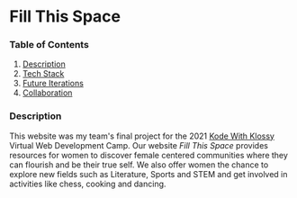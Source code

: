 # Fill This Space

### Table of Contents
1. [Description](#Description)
2. [Tech Stack](#TechStack)
3. [Future Iterations](#FutureIterations)
4. [Collaboration](#Collaboration)

<a name="Description"/> </a>
### Description
This website was my team's final project for the 2021 [Kode With Klossy](https://www.kodewithklossy.com) Virtual Web Development Camp. 
Our website *Fill This Space* provides resources for women to discover female centered communities where they can flourish and be their true self. We also offer women the chance to explore new fields such as Literature, Sports and STEM and get involved in activities like chess, cooking and dancing. 
